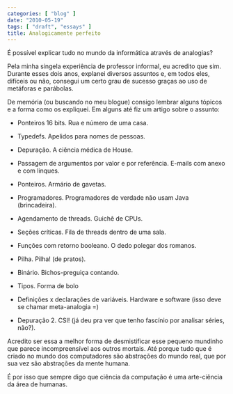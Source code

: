 ```yaml
---
categories: [ "blog" ]
date: "2010-05-19"
tags: [ "draft", "essays" ]
title: Analogicamente perfeito
---
```

É possível explicar tudo no mundo da informática através de analogias?

Pela minha singela experiência de professor informal, eu acredito que sim. Durante esses dois anos, explanei diversos assuntos e, em todos eles, difíceis ou não, consegui um certo grau de sucesso graças ao uso de metáforas e parábolas.

De memória (ou buscando no meu blogue) consigo lembrar alguns tópicos e a forma como os expliquei. Em alguns até fiz um artigo sobre o assunto:

	
  * Ponteiros 16 bits. Rua e número de uma casa.

	
  * Typedefs. Apelidos para nomes de pessoas.

	
  * Depuração. A ciência médica de House.

	
  * Passagem de argumentos por valor e por referência. E-mails com anexo e com linques.

	
  * Ponteiros. Armário de gavetas.

	
  * Programadores. Programadores de verdade não usam Java (brincadeira).

	
  * Agendamento de threads. Guichê de CPUs.

	
  * Seções críticas. Fila de threads dentro de uma sala.

	
  * Funções com retorno booleano. O dedo polegar dos romanos.

	
  * Pilha. Pilha! (de pratos).

	
  * Binário. Bichos-preguiça contando.

	
  * Tipos. Forma de bolo

	
  * Definições x declarações de variáveis. Hardware e software (isso deve se chamar meta-analogia =)

	
  * Depuração 2. CSI! (já deu pra ver que tenho fascínio por analisar séries, não?).

Acredito ser essa a melhor forma de desmistificar esse pequeno mundinho que parece incompreensível aos outros mortais. Até porque tudo que é criado no mundo dos computadores são abstrações do mundo real, que por sua vez são abstrações da mente humana.

É por isso que sempre digo que ciência da computação é uma arte-ciência da área de humanas.
